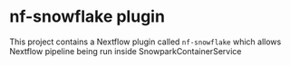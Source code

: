 # nf-snowflake plugin
 
This project contains a Nextflow plugin called `nf-snowflake` which allows Nextflow pipeline being run inside SnowparkContainerService

